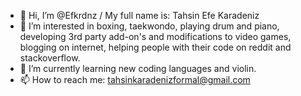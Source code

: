 - 👋 Hi, I’m @Efkrdnz / My full name is: Tahsin Efe Karadeniz
- 👀 I’m interested in boxing, taekwondo, playing drum and piano, developing 3rd party add-on's and modifications to video games, blogging on internet, helping people with their code on reddit and stackoverflow.
- 🌱 I’m currently learning new coding languages and violin.
- 📫 How to reach me: tahsinkaradenizformal@gmail.com

<!---
Efkrdnz/Efkrdnz is a ✨ special ✨ repository because its `README.md` (this file) appears on your GitHub profile.
You can click the Preview link to take a look at your changes.
--->
